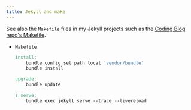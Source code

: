 ```yaml
---
title: Jekyll and make
---
```


See also the `Makefile` files in my Jekyll projects such as the [Coding Blog repo's Makefile](https://github.com/MichaelCurrin/coding-blog/blob/master/Makefile).

- `Makefile`
    ```makefile
    install:
        bundle config set path local 'vendor/bundle'
        bundle install

    upgrade:
        bundle update

    s serve:
        bundle exec jekyll serve --trace --livereload
    ```

